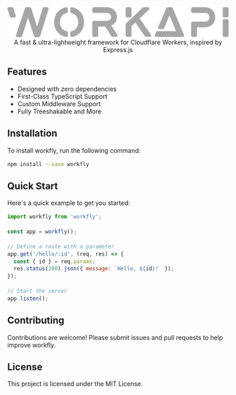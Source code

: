 <div align="center">
  <img src="logo.png" alt="workfly" width="620" />
</div>
<div align="center">A fast & ultra-lightweight framework for Cloudflare Workers, inspired by Express.js</div>

## Features

- Designed with zero dependencies
- First-Class TypeScript Support
- Custom Middleware Support
- Fully Treeshakable and More

## Installation

To install workfly, run the following command:

```bash
npm install --save workfly
```

## Quick Start

Here's a quick example to get you started:

```javascript
import workfly from 'workfly';

const app = workfly();

// Define a route with a parameter
app.get('/hello/:id', (req, res) => {
  const { id } = req.params;
  res.status(200).json({ message: `Hello, ${id}!` });
});

// Start the server
app.listen();
```

## Contributing

Contributions are welcome! Please submit issues and pull requests to help improve workfly.

## License

This project is licensed under the MIT License.

